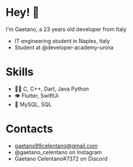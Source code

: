 # Hey! 👋

I'm Gaetano, a 23 years old developer from Italy
- IT engineering student in Naples, Italy 
- Student at @developer-academy-unina

# Skills
  - 👨‍💻 C, C++, Dart, Java Python
  - 👁️ Flutter, SwiftUi
  - 💾 MySQL, SQL

# Contacts
- gaetano99celentano@gmail.com
- @gaetano_celentano on Instagram
- Gaetano Celentano#7372 on Discord
